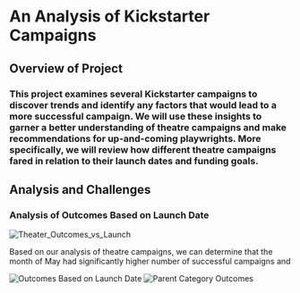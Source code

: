 # An Analysis of Kickstarter Campaigns

## Overview of Project

### This project examines several Kickstarter campaigns to discover trends and identify any factors that would lead to a more successful campaign. We will use these insights to garner a better understanding of theatre campaigns and make recommendations for up-and-coming playwrights. More specifically, we will review how different theatre campaigns fared in relation to their launch dates and funding goals. 

## Analysis and Challenges

### Analysis of Outcomes Based on Launch Date
![Theater_Outcomes_vs_Launch](https://user-images.githubusercontent.com/86018601/124337804-690ac400-db72-11eb-948f-e01a85dcae21.png)

Based on our analysis of theatre campaigns, we can determine that the month of May had significantly higher number of successful campaigns and 

![Outcomes Based on Launch Date](https://user-images.githubusercontent.com/86018601/123717975-0486f680-d84c-11eb-8276-3b63d8adca41.png)
![Parent Category Outcomes](https://user-images.githubusercontent.com/86018601/123718004-1799c680-d84c-11eb-80d2-0901ab8b6471.png)
